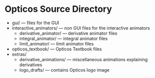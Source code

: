 # Opticos Source Directory

- gui/ — files for the GUI
- interactive_animators/ — non GUI files for the interactive animators
	- derivative_animator/ — derivative animator files
	- integral_animator/ — integral animator files
	- limit_animator/ — limit animator files
- opticos_textbook/ — Opticos Textbook files
- extras/
	- derivative_animations/ — miscellaneous animations 		explaining derivatives
	- logo_drafts/ — contains Opticos logo image
